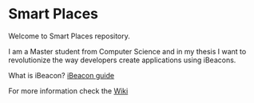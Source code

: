 Smart Places
======================

Welcome to Smart Places repository.

I am a Master student from Computer Science and in my thesis I want to revolutionize the way developers create applications using iBeacons.

What is iBeacon?
[iBeacon guide](http://www.ibeacon.com/what-is-ibeacon-a-guide-to-beacons/)

For more information check the
[Wiki](https://github.com/samfcmc/master-thesis/wiki)
